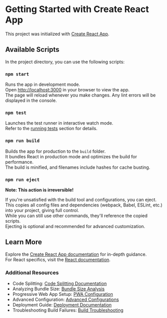 # Getting Started with Create React App

This project was initialized with [Create React App](https://github.com/facebook/create-react-app).

## Available Scripts

In the project directory, you can use the following scripts:

### `npm start`

Runs the app in development mode.\
Open [http://localhost:3000](http://localhost:3000) in your browser to view the app.\
The page will reload whenever you make changes. Any lint errors will be displayed in the console.

### `npm test`

Launches the test runner in interactive watch mode.\
Refer to the [running tests](https://facebook.github.io/create-react-app/docs/running-tests) section for details.

### `npm run build`

Builds the app for production to the `build` folder.\
It bundles React in production mode and optimizes the build for performance.\
The build is minified, and filenames include hashes for cache busting.

### `npm run eject`

**Note: This action is irreversible!**

If you're unsatisfied with the build tool and configurations, you can eject.\
This copies all config files and dependencies (webpack, Babel, ESLint, etc.) into your project, giving full control.\
While you can still use other commands, they'll reference the copied scripts.\
Ejecting is optional and recommended for advanced customization.

## Learn More

Explore the [Create React App documentation](https://facebook.github.io/create-react-app/docs/getting-started) for in-depth guidance.\
For React specifics, visit the [React documentation](https://reactjs.org/).

### Additional Resources

- Code Splitting: [Code Splitting Documentation](https://facebook.github.io/create-react-app/docs/code-splitting)
- Analyzing Bundle Size: [Bundle Size Analysis](https://facebook.github.io/create-react-app/docs/analyzing-the-bundle-size)
- Progressive Web App Setup: [PWA Configuration](https://facebook.github.io/create-react-app/docs/making-a-progressive-web-app)
- Advanced Configuration: [Advanced Configurations](https://facebook.github.io/create-react-app/docs/advanced-configuration)
- Deployment Guide: [Deployment Documentation](https://facebook.github.io/create-react-app/docs/deployment)
- Troubleshooting Build Failures: [Build Troubleshooting](https://facebook.github.io/create-react-app/docs/troubleshooting#npm-run-build-fails-to-minify)
